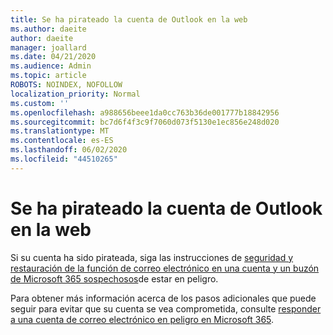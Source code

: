 ```yaml
---
title: Se ha pirateado la cuenta de Outlook en la web
ms.author: daeite
author: daeite
manager: joallard
ms.date: 04/21/2020
ms.audience: Admin
ms.topic: article
ROBOTS: NOINDEX, NOFOLLOW
localization_priority: Normal
ms.custom: ''
ms.openlocfilehash: a988656beee1da0cc763b36de001777b18842956
ms.sourcegitcommit: bc7d6f4f3c9f7060d073f5130e1ec856e248d020
ms.translationtype: MT
ms.contentlocale: es-ES
ms.lasthandoff: 06/02/2020
ms.locfileid: "44510265"
---
```

# <a name="outlook-on-the-web-account-hacked"></a>Se ha pirateado la cuenta de Outlook en la web

Si su cuenta ha sido pirateada, siga las instrucciones de [seguridad y restauración de la función de correo electrónico en una cuenta y un buzón de Microsoft 365 sospechosos](https://docs.microsoft.com/microsoft-365/security/office-365-security/responding-to-a-compromised-email-account)de estar en peligro.

Para obtener más información acerca de los pasos adicionales que puede seguir para evitar que su cuenta se vea comprometida, consulte [responder a una cuenta de correo electrónico en peligro en Microsoft 365](https://docs.microsoft.com/microsoft-365/security/office-365-security/responding-to-a-compromised-email-account).